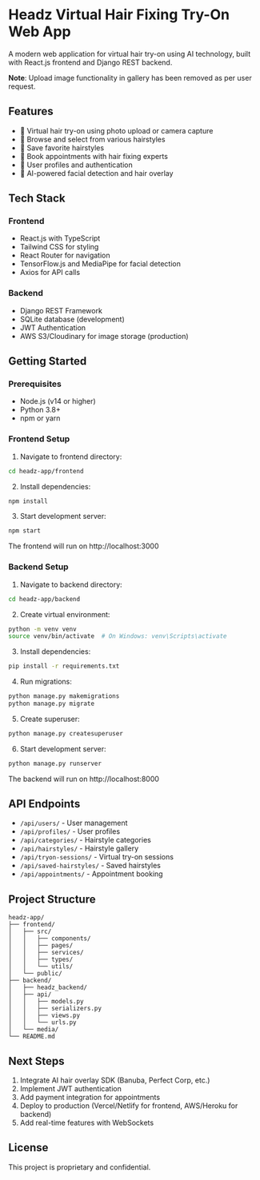# Headz Virtual Hair Fixing Try-On Web App

A modern web application for virtual hair try-on using AI technology, built with React.js frontend and Django REST backend.

**Note**: Upload image functionality in gallery has been removed as per user request.

## Features

- 📸 Virtual hair try-on using photo upload or camera capture
- 🎨 Browse and select from various hairstyles
- 💾 Save favorite hairstyles
- 📅 Book appointments with hair fixing experts
- 👤 User profiles and authentication
- 🎯 AI-powered facial detection and hair overlay

## Tech Stack

### Frontend
- React.js with TypeScript
- Tailwind CSS for styling
- React Router for navigation
- TensorFlow.js and MediaPipe for facial detection
- Axios for API calls

### Backend
- Django REST Framework
- SQLite database (development)
- JWT Authentication
- AWS S3/Cloudinary for image storage (production)

## Getting Started

### Prerequisites
- Node.js (v14 or higher)
- Python 3.8+
- npm or yarn

### Frontend Setup

1. Navigate to frontend directory:
```bash
cd headz-app/frontend
```

2. Install dependencies:
```bash
npm install
```

3. Start development server:
```bash
npm start
```

The frontend will run on http://localhost:3000

### Backend Setup

1. Navigate to backend directory:
```bash
cd headz-app/backend
```

2. Create virtual environment:
```bash
python -m venv venv
source venv/bin/activate  # On Windows: venv\Scripts\activate
```

3. Install dependencies:
```bash
pip install -r requirements.txt
```

4. Run migrations:
```bash
python manage.py makemigrations
python manage.py migrate
```

5. Create superuser:
```bash
python manage.py createsuperuser
```

6. Start development server:
```bash
python manage.py runserver
```

The backend will run on http://localhost:8000

## API Endpoints

- `/api/users/` - User management
- `/api/profiles/` - User profiles
- `/api/categories/` - Hairstyle categories
- `/api/hairstyles/` - Hairstyle gallery
- `/api/tryon-sessions/` - Virtual try-on sessions
- `/api/saved-hairstyles/` - Saved hairstyles
- `/api/appointments/` - Appointment booking

## Project Structure

```
headz-app/
├── frontend/
│   ├── src/
│   │   ├── components/
│   │   ├── pages/
│   │   ├── services/
│   │   ├── types/
│   │   └── utils/
│   └── public/
├── backend/
│   ├── headz_backend/
│   ├── api/
│   │   ├── models.py
│   │   ├── serializers.py
│   │   ├── views.py
│   │   └── urls.py
│   └── media/
└── README.md
```

## Next Steps

1. Integrate AI hair overlay SDK (Banuba, Perfect Corp, etc.)
2. Implement JWT authentication
3. Add payment integration for appointments
4. Deploy to production (Vercel/Netlify for frontend, AWS/Heroku for backend)
5. Add real-time features with WebSockets

## License

This project is proprietary and confidential.